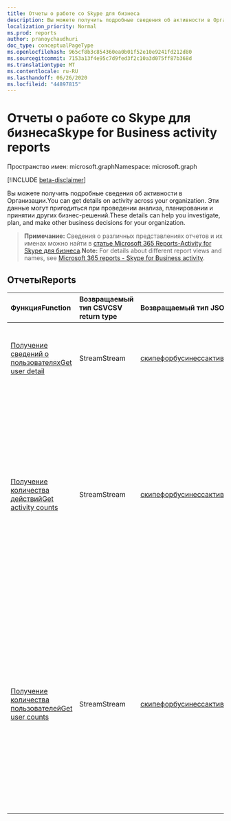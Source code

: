 ```yaml
---
title: Отчеты о работе со Skype для бизнеса
description: Вы можете получить подробные сведения об активности в Организации. Эти данные могут пригодиться при проведении анализа, планировании и принятии других бизнес-решений.
localization_priority: Normal
ms.prod: reports
author: pranoychaudhuri
doc_type: conceptualPageType
ms.openlocfilehash: 965cf8b3c854360ea0b01f52e10e9241fd212d80
ms.sourcegitcommit: 7153a13f4e95c7d9fed3f2c10a3d075ff87b368d
ms.translationtype: MT
ms.contentlocale: ru-RU
ms.lasthandoff: 06/26/2020
ms.locfileid: "44897815"
---
```

# <a name="skype-for-business-activity-reports"></a><span data-ttu-id="f99d4-104">Отчеты о работе со Skype для бизнеса</span><span class="sxs-lookup"><span data-stu-id="f99d4-104">Skype for Business activity reports</span></span>

<span data-ttu-id="f99d4-105">Пространство имен: microsoft.graph</span><span class="sxs-lookup"><span data-stu-id="f99d4-105">Namespace: microsoft.graph</span></span>

[!INCLUDE [beta-disclaimer](../../includes/beta-disclaimer.md)]

<span data-ttu-id="f99d4-106">Вы можете получить подробные сведения об активности в Организации.</span><span class="sxs-lookup"><span data-stu-id="f99d4-106">You can get details on activity across your organization.</span></span> <span data-ttu-id="f99d4-107">Эти данные могут пригодиться при проведении анализа, планировании и принятии других бизнес-решений.</span><span class="sxs-lookup"><span data-stu-id="f99d4-107">These details can help you investigate, plan, and make other business decisions for your organization.</span></span>

> <span data-ttu-id="f99d4-108">**Примечание:** Сведения о различных представлениях отчетов и их именах можно найти в [статье Microsoft 365 Reports-Activity for Skype для бизнеса](https://support.office.com/client/Skype-for-Business-Online-activity-8cbe2eb2-1194-4fd7-b1ee-9f9287c82424).</span><span class="sxs-lookup"><span data-stu-id="f99d4-108">**Note:** For details about different report views and names, see [Microsoft 365 reports - Skype for Business activity](https://support.office.com/client/Skype-for-Business-Online-activity-8cbe2eb2-1194-4fd7-b1ee-9f9287c82424).</span></span>

## <a name="reports"></a><span data-ttu-id="f99d4-109">Отчеты</span><span class="sxs-lookup"><span data-stu-id="f99d4-109">Reports</span></span>

| <span data-ttu-id="f99d4-110">Функция</span><span class="sxs-lookup"><span data-stu-id="f99d4-110">Function</span></span>                                 | <span data-ttu-id="f99d4-111">Возвращаемый тип CSV</span><span class="sxs-lookup"><span data-stu-id="f99d4-111">CSV return type</span></span> | <span data-ttu-id="f99d4-112">Возвращаемый тип JSON</span><span class="sxs-lookup"><span data-stu-id="f99d4-112">JSON return type</span></span>                         | <span data-ttu-id="f99d4-113">Описание</span><span class="sxs-lookup"><span data-stu-id="f99d4-113">Description</span></span>                              |
| :--------------------------------------- | :-------------- | :--------------------------------------- | ---------------------------------------- |
| [<span data-ttu-id="f99d4-114">Получение сведений о пользователях</span><span class="sxs-lookup"><span data-stu-id="f99d4-114">Get user detail</span></span>](../api/reportroot-getskypeforbusinessactivityuserdetail.md) | <span data-ttu-id="f99d4-115">Stream</span><span class="sxs-lookup"><span data-stu-id="f99d4-115">Stream</span></span>          | [<span data-ttu-id="f99d4-116">скипефорбусинессактивитюсердетаил</span><span class="sxs-lookup"><span data-stu-id="f99d4-116">skypeForBusinessActivityUserDetail</span></span>](../resources/skypeforbusinessactivityuserdetail.md) | <span data-ttu-id="f99d4-117">Получите сведения о действиях пользователей в Skype для бизнеса.</span><span class="sxs-lookup"><span data-stu-id="f99d4-117">Get details about Skype for Business activity by user.</span></span> |
| [<span data-ttu-id="f99d4-118">Получение количества действий</span><span class="sxs-lookup"><span data-stu-id="f99d4-118">Get activity counts</span></span>](../api/reportroot-getskypeforbusinessactivitycounts.md) | <span data-ttu-id="f99d4-119">Stream</span><span class="sxs-lookup"><span data-stu-id="f99d4-119">Stream</span></span>          | [<span data-ttu-id="f99d4-120">скипефорбусинессактивитикаунтс</span><span class="sxs-lookup"><span data-stu-id="f99d4-120">skypeForBusinessActivityCounts</span></span>](../resources/skypeforbusinessactivitycounts.md) | <span data-ttu-id="f99d4-121">Отслеживайте, как меняется количество организаторов и участников конференций, проводимых в вашей организации через Skype для бизнеса.</span><span class="sxs-lookup"><span data-stu-id="f99d4-121">Get the trends on how many users organized and participated in conference sessions held in your organization through Skype for Business.</span></span> <span data-ttu-id="f99d4-122">Отчет также включает количество одноранговых сеансов.</span><span class="sxs-lookup"><span data-stu-id="f99d4-122">The report also includes the number of peer-to-peer sessions.</span></span> |
| [<span data-ttu-id="f99d4-123">Получение количества пользователей</span><span class="sxs-lookup"><span data-stu-id="f99d4-123">Get user counts</span></span>](../api/reportroot-getskypeforbusinessactivityusercounts.md) | <span data-ttu-id="f99d4-124">Stream</span><span class="sxs-lookup"><span data-stu-id="f99d4-124">Stream</span></span>          | [<span data-ttu-id="f99d4-125">скипефорбусинессактивитюсеркаунтс</span><span class="sxs-lookup"><span data-stu-id="f99d4-125">skypeForBusinessActivityUserCounts</span></span>](../resources/skypeforbusinessactivityusercounts.md) | <span data-ttu-id="f99d4-126">Отслеживайте, как меняется количество уникальных организаторов и участников конференций, проводимых в вашей организации через Skype для бизнеса.</span><span class="sxs-lookup"><span data-stu-id="f99d4-126">Get the trends on how many unique users organized and participated in conference sessions held in your organization through Skype for Business.</span></span> <span data-ttu-id="f99d4-127">Отчет также включает количество одноранговых сеансов.</span><span class="sxs-lookup"><span data-stu-id="f99d4-127">The report also includes the number of peer-to-peer sessions.</span></span> |
